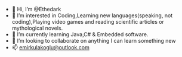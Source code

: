 - 👋 Hi, I’m @Ethedark
- 👀 I’m interested in Coding,Learning new languages(speaking, not coding),Playing video games and reading scientific articles or mythological novels.
- 🌱 I’m currently learning Java,C# & Embedded software.
- 💞️ I’m looking to collaborate on anything I can learn something new
- 📫 emirkulakoglu@outlook.com 

<!---
Ethedark/Ethedark is a ✨ special ✨ repository because its `README.md` (this file) appears on your GitHub profile.
You can click the Preview link to take a look at your changes.
--->
